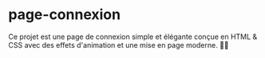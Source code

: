 # page-connexion
Ce projet est une page de connexion simple et élégante conçue en HTML &amp; CSS avec des effets d'animation et une mise en page moderne. 🎨✨
